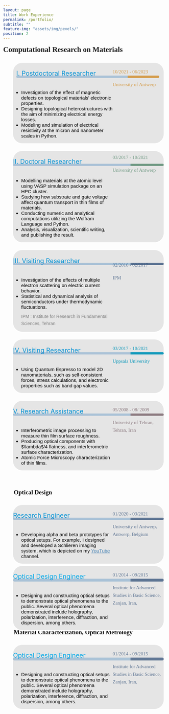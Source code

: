 ```yaml
---
layout: page
title: Work Experience
permalink: /portfolio/
subtitle: ""
feature-img: "assets/img/pexels/"
position: 2
---
```

<style>
        /* Reset default margin and padding */
     body {
            margin: 0;
            padding: 10px;
            background-image: url('assets/img/header/education.jpg');
            background-repeat: no-repeat;
            background-position: center center;
            background-size: cover; /* Ensure the background image covers the entire viewport */
       }
    .textbox {
            background-color: #e5e5e5;
            border: 1px solid white;
            border-radius: 30px 30px 30px 30px;
            padding: 10px 0px -5px 30px;
            margin:10px 0px -5px 30px;
            box-shadow: 0 2px 2px white;
            position: relative; /* Ensure relative positioning for absolute positioning of pseudo-element */
    }

     .textbox::before {
            content: "";
            position: absolute;
            top: 0;
            left: 0;
            width: 100%; /* Take up the full width of the box */
            height: 8px; /* Thickness of the strip */
            /* background: linear-gradient(to right, rgba(65, 105, 225, 0.8) 30%, rgba(65, 105, 225, 0.5) 70%);  */ */
            border-radius: 20px 20px 20px 20px; /* Ensure rounded corners on the top */
     }

    .textbox h3 {
            color: #333;
            font-size: 24px;
            margin-bottom: 10px;
    }

    .textbox p {
            color: #666;
            font-size: 16px;
            line-height: 1.6;
    }

    @media only screen and (max-width: 600px) {
            .textbox {
                border: 1px solid #ddd;
                border-radius: 17px;
                padding: 10px;
                display: flex;
                flex-wrap: wrap;
    }
            .main-content {
                width: 60%; /* Adjust this as needed */
                margin-right: 5%; /* Adjust this as needed */
                margin-bottom: 10px; /* Add some space between columns on small screens */
            }
            .additional-column {
                width: 30%; /* Adjust this as needed */
                padding: 5px;
            }
        }
    </style>
<section>
<div style="display: inline-block; padding-right: 20px;">
    <span style="font-size: 23px; color: #26619C.; font-weight: bold; font-family: 'Avenir Next LT Pro';">
        Computational Research on Materials
    </span>
</div>
<br><br>
<div class="textbox" style="display: flex;">
    <div class="main-content" style="flex: 1;">
    <div style="margin-left: 0em; margin-top: -0.2em; display: flex; align-items: center; margin-bottom: 1px;"> <p style="font-size: 20px;  color: #0091D5; margin-left: 10px;">I.   Postdoctoral Researcher</p>
        </div>
    <ul style="font-size: 15px; color: black; font-family: 'Avenir Next LT Pro', sans-serif;">
    <li>Investigation of the effect of magnetic defects on topological materials' electronic properties.</li>
    <li>Designing topological heterostructures with the aim of minimizing electrical energy losses.</li>
    <li>Modeling and simulation of electrical resistivity at the micron and nanometer scales in Python.</li>
    </ul>
    <div style="::before; content: ''; position: absolute; top: 40px; left: 10px; width: 95%; height: 7px; background: linear-gradient(to right, rgba( 33, 113, 181, 0.3) 78%, rgba(212, 156, 74,1)  22%); 
    border-radius: 10px 10px 10px 10px;"> </div>
     </div>
<div class="additional-column" style=" padding-top: -25px; width: 160px;height: 100px;">
<p><span style="font-family: 'Avenir Next LT Pro'; font-size: 15px; color: gray;"> </span></p>
<p><span style="font-family: 'Avenir Next LT Pro'; font-size: 15px; color: rgba(212, 156, 74,1);">10/2021 - 06/2023</span></p><p><span style="font-family: 'Avenir Next LT Pro'; font-size: 15px; color: rgba(212, 156, 74,1);">University of Antwerp</span></p>
 </div>
</div>
<br>
<div class="textbox" style="display: flex;">
    <div class="main-content" style="flex: 1;">
        <div style="margin-left: 0em; margin-top: -0.2em; display: flex; align-items: center; margin-bottom: 1px;"> <p style="font-size: 20px;  color: #0091D5; margin-right: 5px;">II. Doctoral Researcher</p>
        </div>
         <ul style="font-size: 15px; color: black; font-family: 'Avenir Next LT Pro', sans-serif;">
        <li>Modelling materials at the atomic level using VASP simulation package on an HPC cluster.</li>
        <li>Studying how substrate and gate voltage affect quantum transport in thin films of materials.</li>
        <li>Conducting numeric and analytical computations utilizing the Wolfram Language and Python.</li>
        <li>Analysis, visualization, scientific writing, and publishing the result.</li>
        </ul>
    <div style="::before; content: ''; position: absolute; top: 40px; left: 0; width: 100%; height: 7px; background: linear-gradient(to right, rgba(33, 113, 181, 0.3) 78%, rgba(84, 135, 107,.8) 22%); 
    border-radius: 20px 20px 20px 20px;"> </div>
    </div>
   <div class="additional-column" style=" margin-top: -8px; width: 160px;height: 100px;">
   <p><span style="font-family: 'Avenir Next LT Pro'; font-size: 15px; color: gray;"> </span></p>
    <p><span style="font-family: 'Avenir Next LT Pro'; font-size: 15px; color: rgba(84, 135, 107,.8);">03/2017 - 10/2021</span></p><p><span style="font-family: 'Avenir Next LT Pro'; font-size: 15px; color: rgba(84, 135, 107,.8);">University of Antwerp</span></p>
 </div>
</div>


<br>

<div class="textbox" style="display: flex;">
    <div class="main-content" style="flex: 1;">
        <div style="margin-left: 0em; margin-top: -0.2em; display: flex; align-items: center; margin-bottom: 1px;"> <p style="font-size: 20px; color:#0091D5; margin-right: 5px;">III. Visiting Researcher</p>
        </div>
         <ul style="font-size: 15px; color: black; font-family: 'Avenir Next LT Pro', sans-serif;">
        <li>Investigation of the effects of multiple electron scattering on electric current behavior.</li>
      <li>Statistical and dynamical analysis of semiconductors under thermodynamic fluctuations.</li>
         <p style="font-size: 14px; color:gray; margin-top: 10px;">IPM : Institute for Research in Fundamental Sciences, Tehran</p> 
    </ul>
        <div style="::before; content: ''; position: absolute; top: 40px; left: 0; width: 100%; height: 7px; background: linear-gradient(to right, rgba(33, 113, 181, 0.3) 78%, rgba(61, 90, 128,.8) 22%); 
        border-radius: 20px 20px 20px 20px;"> </div>
        </div>
   <div class="additional-column" style=" margin-top: 19px; width: 160px;height: 100px;">
   <p><span style="font-family: 'Avenir Next LT Pro'; font-size: 15px; color: gray;"> </span></p>
      <p><span style="font-family: 'Avenir Next LT Pro'; font-size: 15px; color: rgba(61, 90, 128,.8);">02/2016 - 02/2017</span></p><p><span style="font-family: 'Avenir Next LT Pro'; font-size: 15px; color: rgba(61, 90, 128,.8);">IPM</span></p>
 </div>
</div>

<br>

<div class="textbox" style="display: flex;">
    <div class="main-content" style="flex: 1;">
        <div style="margin-left: 0em; margin-top: -0.2em; display: flex; align-items: center; margin-bottom: 1px;"> <p style="font-size: 20px; color:#0091D5; margin-right: 5px;">IV. Visiting Researcher</p>
        </div>
         <ul style="font-size: 15px; color: black; font-family: 'Avenir Next LT Pro', sans-serif;">
        <li>Using Quantum Espresso to model 2D nanomaterials, such as self-consistent forces, stress calculations, and electronic properties such as band gap values.</li>
        </ul>
        <div style="::before; content: ''; position: absolute; top: 40px; left: 0; width: 100%; height: 7px; background: linear-gradient(to right, rgba( 33, 113, 181, 0.3) 78%, rgba(13, 152, 186,1) 22%); 
        border-radius: 20px 20px 20px 20px;"> </div>
        </div>
   <div class="additional-column" style="  padding-top: -8px; width: 160px;height: 100px;">
   <p><span style="font-family: 'Avenir Next LT Pro'; font-size: 15px; color: gray;"> </span></p>
      <p><span style="font-family: 'Avenir Next LT Pro'; font-size: 15px; color:  rgba(13, 152, 186,1);">03/2017 - 10/2021</span></p><p><span style="font-family: 'Avenir Next LT Pro'; font-size: 15px; color:   rgba(13, 152, 186,1);">Uppsala University</span></p>
 </div>
</div>

<br>

<div class="textbox" style="display: flex;">
<div class="main-content" style="flex: 1;">
<div style="margin-left: 0em; margin-top: -0.2em; display: flex; align-items: center; margin-bottom: 1px;"> <p style="font-size: 20px; color:#0091D5; margin-right: 5px;">V. Research Assistance</p>
</div>
<ul style="font-size: 15px; color: black; font-family: 'Avenir Next LT Pro', sans-serif;">
 <li>Interferometric image processing to measure thin film surface roughness.</li>
<li> Producing optical components with $\lambda$/4 flatness, and interferometric surface characterization.</li>
<li>Atomic Force Microscopy characterization of thin films.</li>
</ul>
 <div style="::before; content: ''; position: absolute; top: 40px; left: 0; width: 100%; height:7px; background: linear-gradient(to right, rgba(33, 113, 181, 0.3) 78%, rgba(102, 77, 85,.7) 22%); 
 border-radius: 20px 20px 20px 20px;"> </div>
 </div>
   <div class="additional-column" style=" padding-top: -8px; width: 160px;height: 100px;">
   <p><span style="font-family: 'Avenir Next LT Pro'; font-size: 15px; color: gray;"> </span></p>
      <p><span style="font-family: 'Avenir Next LT Pro'; font-size: 15px; color: rgba(102, 77, 85,.7);">05/2008 - 08/ 2009</span></p>  <p><span style="font-family: 'Avenir Next LT Pro'; font-size: 15px; color:  rgba(102, 77, 85,.7);">Univeristy of Tehran, Tehran, Iran</span></p>
 </div>
</div>

 <br><br> 

<section>
<div style="display: inline-block; padding-right: 20px;">
    <span style="font-size: 19px; color: black; font-weight: bold; font-family: 'Avenir Next LT Pro';">
        &nbsp;&nbsp;&nbsp;&nbsp;&nbsp;&nbsp; Optical Design
    </span>
</div>
<br><br>


<div class="textbox" style="display: flex;">
    <div class="main-content" style="flex: 1;">
        <div style="margin-left: 0em; margin-top: -0.2em; display: flex; align-items: center; margin-bottom: 1px;"> <p style="font-size: 20px; color:#0091D5; margin-right: 5px;">Research Engineer</p>
        </div>
    <ul style="font-size: 15px; color: black; font-family: 'Avenir Next LT Pro', sans-serif;">
     <li>Developing alpha and beta prototypes for optical setups. For example, I designed and developed a Schlieren imaging system, which is depicted on my <a href="https://www.youtube.com/channel/UC0ghSST2dX-Yt1UBAKqMLZA" style="color: #4682B4;">YouTube</a> channel.</li>
    </ul>
    <div style="::before; content: ''; position: absolute; top:40px; left: 0; width: 100%; height:7px; background: linear-gradient(to right, rgba(33, 113, 181, 0.3) 78%, rgba(61, 90, 128,.8)  22%); 
    border-radius: 10px 10px 10px 10px;"> </div>
     </div>
   <div class="additional-column" style=" padding-top: -8px; width: 160px;height: 100px;">
      <p><span style="font-family: 'Avenir Next LT Pro'; font-size: 15px; color: gray;"> </span></p>
    <p><span style="font-family: 'Avenir Next LT Pro'; font-size: 15px; color: rgba(61, 90, 128,.8);">01/2020 - 03/2021</span></p>
    <p><span style="font-family: 'Avenir Next LT Pro'; font-size: 15px; color: rgba(61, 90, 128,.8);">University of Antwerp, Antwerp, Belgium</span></p>
 </div>
</div>





<div class="textbox" style="display: flex;">
    <div class="main-content" style="flex: 1;">
        <div style="margin-left: 0em; margin-top: -0.2em; display: flex; align-items: center; margin-bottom: 1px;"> <p style="font-size: 20px; color:  #00a8e8; margin-right: 5px;">Optical Design Engineer</p>
        </div>
    <ul style="font-size: 15px; color: black; font-family: 'Avenir Next LT Pro', sans-serif;">
     <li>Designing and constructing optical setups to demonstrate optical phenomena to the public. Several optical phenomena demonstrated include holography, polarization, interference, diffraction, and dispersion, among others.</li>
    </ul>
    <div style="::before; content: ''; position: absolute; top:40px; left: 0; width: 100%; height: 9px; background: linear-gradient(to right, rgba(33, 113, 181, 0.3) 78%, rgba(61, 90, 128,.8)  22%); 
    border-radius: 10px 10px 10px 10px;"> </div>
     </div>
   <div class="additional-column" style=" padding-top: -8px; width: 160px;height: 100px;">
      <p><span style="font-family: 'Avenir Next LT Pro'; font-size: 15px; color: gray;"> </span></p>
    <p><span style="font-family: 'Avenir Next LT Pro'; font-size: 15px; color: rgba(61, 90, 128,.8);">01/2014 - 09/2015</span></p>
    <p><span style="font-family: 'Avenir Next LT Pro'; font-size: 15px; color: rgba(61, 90, 128,.8);">Institute for Advanced Studies in Basic Science, Zanjan, Iran,</span></p>
 </div>
</div>





<section>
<div style="display: inline-block; padding-right: 20px;">
    <span style="font-size: 19px; color: black; font-weight: bold; font-family: 'Avenir Next LT Pro';">
        &nbsp;&nbsp;&nbsp;&nbsp;&nbsp;&nbsp; Material Characterization, Optical Metrology
    </span>
</div>
<br><br>






<div class="textbox" style="display: flex;">
    <div class="main-content" style="flex: 1;">
        <div style="margin-left: 0em; margin-top: -0.2em; display: flex; align-items: center; margin-bottom: 1px;"> <p style="font-size: 20px; color: #00a8e8; margin-right: 5px;">Optical Design Engineer</p>
        </div>
    <ul style="font-size: 15px; color: black; font-family: 'Avenir Next LT Pro', sans-serif;">
     <li>Designing and constructing optical setups to demonstrate optical phenomena to the public. Several optical phenomena demonstrated include holography, polarization, interference, diffraction, and dispersion, among others.</li>
    </ul>
    <div style="::before; content: ''; position: absolute; top:40px; left: 0; width: 100%; height: 9px; background: linear-gradient(to right, rgba(33, 113, 181, 0.3) 78%, rgba(61, 90, 128,.8)  22%); 
    border-radius: 10px 10px 10px 10px;"> </div>
     </div>
   <div class="additional-column" style=" padding-top: -8px; width: 160px;height: 100px;">
      <p><span style="font-family: 'Avenir Next LT Pro'; font-size: 15px; color: gray;"> </span></p>
    <p><span style="font-family: 'Avenir Next LT Pro'; font-size: 15px; color: rgba(61, 90, 128,.8);">01/2014 - 09/2015</span></p>
    <p><span style="font-family: 'Avenir Next LT Pro'; font-size: 15px; color: rgba(61, 90, 128,.8);">Institute for Advanced Studies in Basic Science, Zanjan, Iran,</span></p>
 </div>
</div>


























































